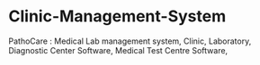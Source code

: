 # Clinic-Management-System
PathoCare : Medical Lab management system, Clinic, Laboratory, Diagnostic Center Software, Medical Test Centre Software,
